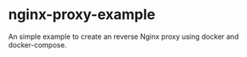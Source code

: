 # nginx-proxy-example
An simple example to create an  reverse Nginx proxy using docker and docker-compose. 
